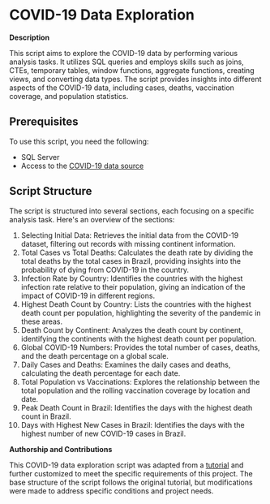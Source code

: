 # COVID-19 Data Exploration 

**Description**

This script aims to explore the COVID-19 data by performing various analysis tasks. It utilizes SQL queries and employs skills such as joins, CTEs, temporary tables, window functions, aggregate functions, creating views, and converting data types. The script provides insights into different aspects of the COVID-19 data, including cases, deaths, vaccination coverage, and population statistics.

## Prerequisites
To use this script, you need the following:
- SQL Server
- Access to the [COVID-19 data source](https://ourworldindata.org/covid-deaths)

## Script Structure
The script is structured into several sections, each focusing on a specific analysis task. Here's an overview of the sections:
1. Selecting Initial Data: Retrieves the initial data from the COVID-19 dataset, filtering out records with missing continent information.
2. Total Cases vs Total Deaths: Calculates the death rate by dividing the total deaths by the total cases in Brazil, providing insights into the probability of dying from COVID-19 in the country.
3. Infection Rate by Country: Identifies the countries with the highest infection rate relative to their population, giving an indication of the impact of COVID-19 in different regions.
4. Highest Death Count by Country: Lists the countries with the highest death count per population, highlighting the severity of the pandemic in these areas.
5. Death Count by Continent: Analyzes the death count by continent, identifying the continents with the highest death count per population.
6. Global COVID-19 Numbers: Provides the total number of cases, deaths, and the death percentage on a global scale.
7. Daily Cases and Deaths: Examines the daily cases and deaths, calculating the death percentage for each date.
8. Total Population vs Vaccinations: Explores the relationship between the total population and the rolling vaccination coverage by location and date.
9. Peak Death Count in Brazil: Identifies the days with the highest death count in Brazil.
10. Days with Highest New Cases in Brazil: Identifies the days with the highest number of new COVID-19 cases in Brazil.

**Authorship and Contributions**

This COVID-19 data exploration script was adapted from a [tutorial](https://www.youtube.com/watch?v=qfyynHBFOsM&list=PLUaB-1hjhk8H48Pj32z4GZgGWyylqv85f&index=1) and further customized to meet the specific requirements of this project. The base structure of the script follows the original tutorial, but modifications were made to address specific conditions and project needs.
